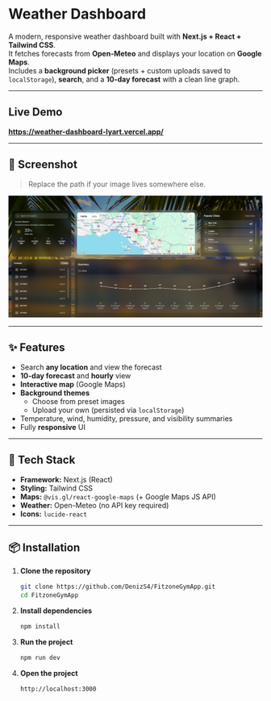 # Weather Dashboard

A modern, responsive weather dashboard built with **Next.js + React + Tailwind CSS**.  
It fetches forecasts from **Open-Meteo** and displays your location on **Google Maps**.  
Includes a **background picker** (presets + custom uploads saved to `localStorage`), **search**, and a **10-day forecast** with a clean line graph.

---

##  Live Demo

**https://weather-dashboard-lyart.vercel.app/**

---

## 📸 Screenshot

> Replace the path if your image lives somewhere else.

![Weather Dashboard](public/screenshot.png)

---

## ✨ Features

- Search **any location** and view the forecast
- **10-day forecast** and **hourly** view
- **Interactive map** (Google Maps)
- **Background themes**
  - Choose from preset images
  - Upload your own (persisted via `localStorage`)
- Temperature, wind, humidity, pressure, and visibility summaries
- Fully **responsive** UI

---

## 🧰 Tech Stack

- **Framework:** Next.js (React)
- **Styling:** Tailwind CSS
- **Maps:** `@vis.gl/react-google-maps` (+ Google Maps JS API)
- **Weather:** Open-Meteo (no API key required)
- **Icons:** `lucide-react`

---
## 📦 Installation

1. **Clone the repository**
   ```bash
   git clone https://github.com/DenizS4/FitzoneGymApp.git
   cd FitzoneGymApp

2. **Install dependencies**
   ```bash
   npm install
   
3. **Run the project**
   ```bash
   npm run dev

4. **Open the project**
   ```bash
   http://localhost:3000


